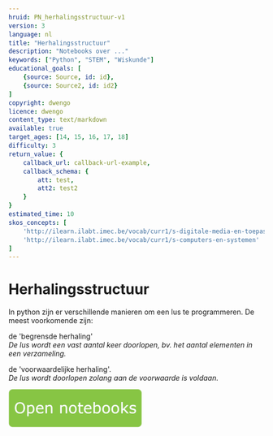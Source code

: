 ```yaml
---
hruid: PN_herhalingsstructuur-v1
version: 3
language: nl
title: "Herhalingsstructuur"
description: "Notebooks over ..."
keywords: ["Python", "STEM", "Wiskunde"]
educational_goals: [
    {source: Source, id: id}, 
    {source: Source2, id: id2}
]
copyright: dwengo
licence: dwengo
content_type: text/markdown
available: true
target_ages: [14, 15, 16, 17, 18]
difficulty: 3
return_value: {
    callback_url: callback-url-example,
    callback_schema: {
        att: test,
        att2: test2
    }
}
estimated_time: 10
skos_concepts: [
    'http://ilearn.ilabt.imec.be/vocab/curr1/s-digitale-media-en-toepassingen', 
    'http://ilearn.ilabt.imec.be/vocab/curr1/s-computers-en-systemen'
]
---
```


# Herhalingsstructuur
In python zijn er verschillende manieren om een lus te programmeren. De meest voorkomende zijn:  
  
de 'begrensde herhaling'  
*De lus wordt een vast aantal keer doorlopen, bv. het aantal elementen in een verzameling.*  
  
de 'voorwaardelijke herhaling'.   
*De lus wordt doorlopen zolang aan de voorwaarde is voldaan.*  
  
[![](embed/Knop.png "Knop")](https://kiks.ilabt.imec.be/jupyterhub/?id=1031 "Notebooks herhalingsstructuur")
